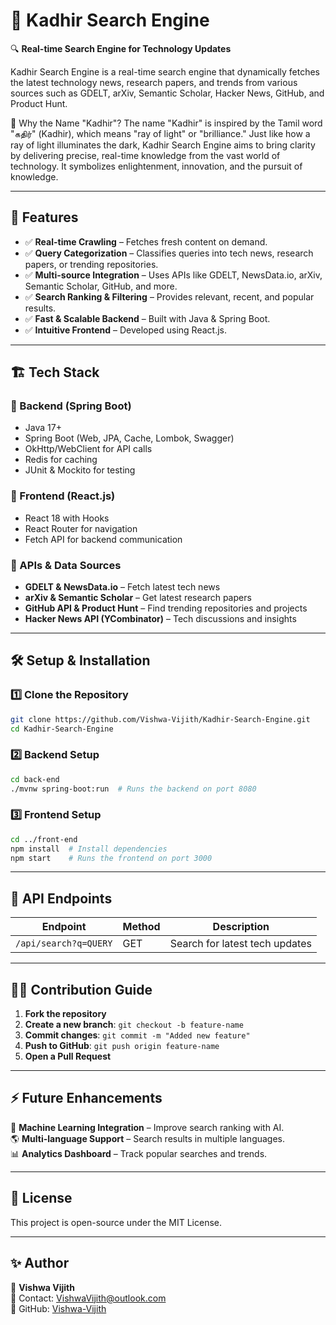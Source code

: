 # 🚀 Kadhir Search Engine

🔍 **Real-time Search Engine for Technology Updates**

Kadhir Search Engine is a real-time search engine that dynamically fetches the latest technology news, research papers, and trends from various sources such as GDELT, arXiv, Semantic Scholar, Hacker News, GitHub, and Product Hunt.


🌟 Why the Name "Kadhir"?
The name "Kadhir" is inspired by the Tamil word "கதிர்" (Kadhir), which means "ray of light" or "brilliance." Just like how a ray of light illuminates the dark, Kadhir Search Engine aims to bring clarity by delivering precise, real-time knowledge from the vast world of technology. It symbolizes enlightenment, innovation, and the pursuit of knowledge.

---

## 📌 Features

- ✅ **Real-time Crawling** – Fetches fresh content on demand.
- ✅ **Query Categorization** – Classifies queries into tech news, research papers, or trending repositories.
- ✅ **Multi-source Integration** – Uses APIs like GDELT, NewsData.io, arXiv, Semantic Scholar, GitHub, and more.
- ✅ **Search Ranking & Filtering** – Provides relevant, recent, and popular results.
- ✅ **Fast & Scalable Backend** – Built with Java & Spring Boot.
- ✅ **Intuitive Frontend** – Developed using React.js.

---

## 🏗️ Tech Stack

### 🔹 Backend (Spring Boot)
- Java 17+
- Spring Boot (Web, JPA, Cache, Lombok, Swagger)
- OkHttp/WebClient for API calls
- Redis for caching
- JUnit & Mockito for testing

### 🔹 Frontend (React.js)
- React 18 with Hooks
- React Router for navigation
- Fetch API for backend communication

### 🔹 APIs & Data Sources
- **GDELT & NewsData.io** – Fetch latest tech news
- **arXiv & Semantic Scholar** – Get latest research papers
- **GitHub API & Product Hunt** – Find trending repositories and projects
- **Hacker News API (YCombinator)** – Tech discussions and insights

---

## 🛠️ Setup & Installation

### 1️⃣ Clone the Repository
```sh
git clone https://github.com/Vishwa-Vijith/Kadhir-Search-Engine.git
cd Kadhir-Search-Engine
```

### 2️⃣ Backend Setup
```sh
cd back-end
./mvnw spring-boot:run  # Runs the backend on port 8080
```

### 3️⃣ Frontend Setup
```sh
cd ../front-end
npm install  # Install dependencies
npm start    # Runs the frontend on port 3000
```

---

## 📡 API Endpoints
| Endpoint               | Method | Description                        |
|------------------------|--------|------------------------------------|
| `/api/search?q=QUERY`  | GET    | Search for latest tech updates     |

---

## 👨‍💻 Contribution Guide

1. **Fork the repository**
2. **Create a new branch**: `git checkout -b feature-name`
3. **Commit changes**: `git commit -m "Added new feature"`
4. **Push to GitHub**: `git push origin feature-name`
5. **Open a Pull Request**

---

## ⚡ Future Enhancements

🚀 **Machine Learning Integration** – Improve search ranking with AI.  
🌎 **Multi-language Support** – Search results in multiple languages.  
📊 **Analytics Dashboard** – Track popular searches and trends.  

---

## 📜 License

This project is open-source under the MIT License.

---

## ✨ Author

👤 **Vishwa Vijith**  
📧 Contact: VishwaVijith@outlook.com  
🔗 GitHub: [Vishwa-Vijith](https://github.com/Vishwa-Vijith)

